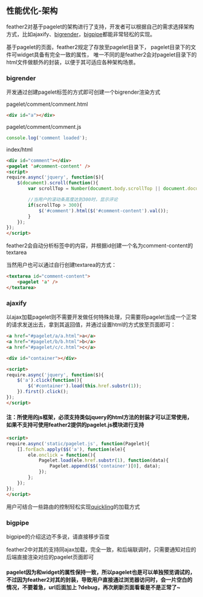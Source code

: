 ## 性能优化-架构

feather2对基于pagelet的架构进行了支持，开发者可以根据自己的需求选择架构方式，比如ajaxify、[bigrender](http://www.csdn.net/article/2011-09-27/304989)，[bigpipe](http://www.cnblogs.com/mofish/archive/2011/11/03/2234858.html)都能非常轻松的实现。

基于pagelet的页面，feather2规定了存放至pagelet目录下， pagelet目录下的文件可widget具备有完全一致的属性， 唯一不同的是feather2会对pagelet目录下的html文件做额外的封装，以便于其可适应各种架构场景。


### bigrender

开发通过创建pagelet标签的方式即可创建一个bigrender渲染方式

pagelet/comment/comment.html

```html
<div id="a"></div>
```

pagelet/comment/comment.js
```js
console.log('comment loaded');
```

index/html
```html
<div id="comment"></div>
<pagelet 'a#comment-content' />
<script>
require.async('jquery', function($){
    $(document).scroll(function(){
        var scrollTop = Number(document.body.scrollTop || document.documentElement.scrollTop);

        //当用户的滚动条高度达到300时，显示评论
        if(scrollTop > 300){
            $('#comment').html($('#comment-content').val());
        }
    });
});
</script>
```

feather2会自动分析标签中的内容，并根据id创建一个名为comment-content的textarea

当然用户也可以通过自行创建textarea的方式：

```html
<textarea id="comment-content">
    <pagelet 'a' />
</textarea>
```

### ajaxify

以ajax加载pagelet则不需要开发做任何特殊处理，只需要将pagelet当成一个正常的请求发送出去，拿到其返回值，并通过设置html的方式放至页面即可：

```html
<a href="#pagelet/a/a.html">a</a>
<a href="#pagelet/b/b.html">b</a>
<a href="#pagelet/c/c.html">c</a>

<div id="container"></div>

<script>
require.async('jquery', function($){
    $('a').click(function(){
        $('#container').load(this.href.substr(1));
    }).first().click();
});
</script>
```

#### 注：所使用的js框架，必须支持类似jquery的html方法的封装才可以正常使用，如果不支持可使用feather2提供的pagelet.js模块进行支持

```html
<script>
require.async('static/pagelet.js', function(Pagelet){
    [].forEach.apply($$('a'), function(ele){
        ele.onclick = function(){
            Pagelet.load(ele.href.substr(1), function(data){
                Pagelet.append($$('container')[0], data);
            });
        };
    });
});
</script>
```

用户可结合一些路由的控制轻松实现[quickling](http://www.cnblogs.com/pandora/archive/2010/12/12/1904032.html)的加载方式

### bigpipe

bigpipe的介绍这边不多说，请直接移步百度

feather2中对其的支持同ajax加载，完全一致，和后端联调时，只需要通知对应的后端直接渲染对应的pagelet页面即可

#### pagelet因为和widget的属性保持一致，所以pagelet也是可以单独预览调试的，不过因为feather2对其的封装，导致用户直接通过浏览器访问时，会一片空白的情况，不要着急，url后面加上 ?debug，再次刷新页面看看是不是正常了~